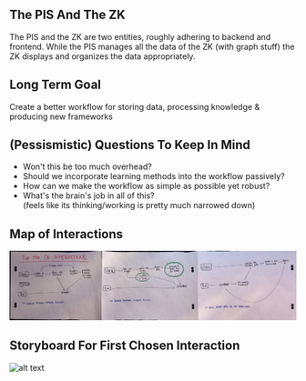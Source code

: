 ## The PIS And The ZK
The PIS and the ZK are two entities, roughly adhering to backend and frontend. While the PIS manages all the data of the ZK (with graph stuff) the ZK displays and organizes the data appropriately.  


## Long Term Goal

Create a better workflow for storing data, processing knowledge & producing new frameworks  


## (Pessismistic) Questions To Keep In Mind
- Won't this be too much overhead?
- Should we incorporate learning methods into the workflow passively?
- How can we make the workflow as simple as possible yet robust?  
- What's the brain's job in all of this?  
(feels like its thinking/working is pretty much narrowed down)


## Map of Interactions

![alt text](../rsc/interaction_map.jpg "Title")


## Storyboard For First Chosen Interaction
![alt text](../rsc/Storyboard.jpg "Title")
